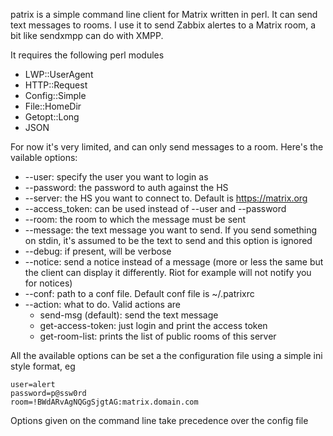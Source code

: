 patrix is a simple command line client for Matrix written in perl. It can send text messages to rooms. I use it to send Zabbix alertes to a Matrix room, a bit like sendxmpp can do with XMPP.

It requires the following perl modules
  * LWP::UserAgent
  * HTTP::Request
  * Config::Simple
  * File::HomeDir
  * Getopt::Long
  * JSON

For now it's very limited, and can only send messages to a room. Here's the vailable options:

  * --user: specify the user you want to login as
  * --password: the password to auth against the HS
  * --server: the HS you want to connect to. Default is https://matrix.org
  * --access_token: can be used instead of --user and --password
  * --room: the room to which the message must be sent
  * --message: the text message you want to send. If you send something on stdin, it's assumed to be the text to send and this option is ignored
  * --debug: if present, will be verbose
  * --notice: send a notice instead of a message (more or less the same but the client can display it differently. Riot for example will not notify you for notices)
  * --conf: path to a conf file. Default conf file is ~/.patrixrc
  * --action: what to do. Valid actions are
    * send-msg (default): send the text message
    * get-access-token: just login and print the access token
    * get-room-list: prints the list of public rooms of this server

All the available options can be set a the configuration file using a simple ini style format, eg

```
user=alert
password=p@ssw0rd
room=!BWdARvAgNQGgSjgtAG:matrix.domain.com
```

Options given on the command line take precedence over the config file
